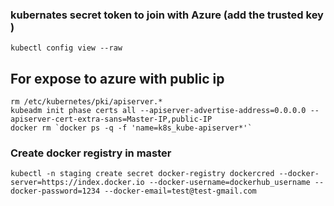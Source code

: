 ### kubernates secret token to join with Azure (add the trusted key )

    kubectl config view --raw

## For expose to azure with public ip

    rm /etc/kubernetes/pki/apiserver.*
    kubeadm init phase certs all --apiserver-advertise-address=0.0.0.0 --apiserver-cert-extra-sans=Master-IP,public-IP
    docker rm `docker ps -q -f 'name=k8s_kube-apiserver*'`
  
  ### Create docker registry in master 
  
    kubectl -n staging create secret docker-registry dockercred --docker-server=https://index.docker.io --docker-username=dockerhub_username --docker-password=1234 --docker-email=test@test-gmail.com
